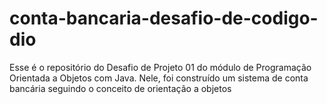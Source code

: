 # conta-bancaria-desafio-de-codigo-dio
<p>Esse é o repositório do Desafio de Projeto 01 do módulo de Programação Orientada a Objetos com Java. Nele, foi construído um sistema de conta bancária seguindo o conceito de orientação a objetos</p>
